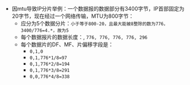 - 因mtu导致IP分片举例：一个数据报的数据部分有3400字节，IP首部固定为20字节，现在经过一个网络传输，MTU为800字节：
    - 应分为5个数据分片：`小于等于800-20，且最大能被8整除的数为776，3400/776=4.*，故为5`
    - 每个数据报片的数据长度：, `776, 776, 776, 776, 296`
    - 每个数据片的DF、MF、片偏移字段是：
        - `0,1,0`
        - `0,1,776*1/8=97`
        - `0,1,776*2/8=194`
        - `0,1,776*3/8=291`
        - `0,0,776*4/8=338`
